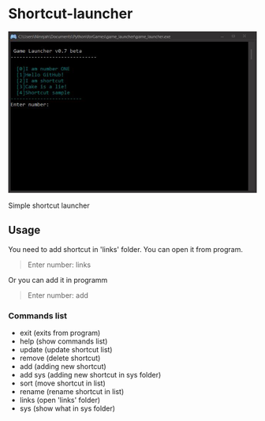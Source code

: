 # Shortcut-launcher

![Banner](https://github.com/Ninnjah/Shortcut-launcher/blob/master/banner.jpg)

Simple shortcut launcher

## Usage
You need to add shortcut in 'links' folder. You can open it from program.
> Enter number: links

Or you can add it in programm
> Enter number: add

### Commands list
- exit (exits from program)
- help (show commands list)
- update (update shortcut list)
- remove (delete shortcut)
- add (adding new shortcut)
- add sys (adding new shortcut in sys folder)
- sort (move shortcut in list)
- rename (rename shortcut in list)
- links (open 'links' folder)
- sys (show what in sys folder)
